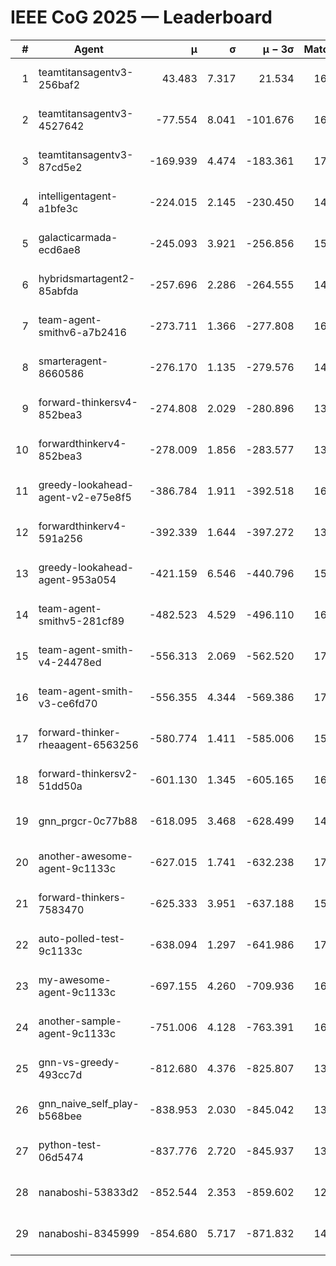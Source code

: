 # IEEE CoG 2025 — Leaderboard

| # | Agent | μ | σ | μ − 3σ | Matches | Updated |
|---:|---|---:|---:|---:|---:|---|
| 1 | teamtitansagentv3-256baf2 | 43.483 | 7.317 | 21.534 | 16976 | 2025-08-23 21:29 |
| 2 | teamtitansagentv3-4527642 | -77.554 | 8.041 | -101.676 | 16450 | 2025-08-23 21:29 |
| 3 | teamtitansagentv3-87cd5e2 | -169.939 | 4.474 | -183.361 | 17666 | 2025-08-23 21:29 |
| 4 | intelligentagent-a1bfe3c | -224.015 | 2.145 | -230.450 | 14082 | 2025-08-23 21:29 |
| 5 | galacticarmada-ecd6ae8 | -245.093 | 3.921 | -256.856 | 15540 | 2025-08-23 21:29 |
| 6 | hybridsmartagent2-85abfda | -257.696 | 2.286 | -264.555 | 14360 | 2025-08-23 21:29 |
| 7 | team-agent-smithv6-a7b2416 | -273.711 | 1.366 | -277.808 | 16620 | 2025-08-23 21:29 |
| 8 | smarteragent-8660586 | -276.170 | 1.135 | -279.576 | 14206 | 2025-08-23 21:29 |
| 9 | forward-thinkersv4-852bea3 | -274.808 | 2.029 | -280.896 | 13533 | 2025-08-23 21:29 |
| 10 | forwardthinkerv4-852bea3 | -278.009 | 1.856 | -283.577 | 13743 | 2025-08-23 21:29 |
| 11 | greedy-lookahead-agent-v2-e75e8f5 | -386.784 | 1.911 | -392.518 | 16710 | 2025-08-23 21:29 |
| 12 | forwardthinkerv4-591a256 | -392.339 | 1.644 | -397.272 | 13732 | 2025-08-23 21:29 |
| 13 | greedy-lookahead-agent-953a054 | -421.159 | 6.546 | -440.796 | 15670 | 2025-08-23 21:29 |
| 14 | team-agent-smithv5-281cf89 | -482.523 | 4.529 | -496.110 | 16480 | 2025-08-23 21:29 |
| 15 | team-agent-smith-v4-24478ed | -556.313 | 2.069 | -562.520 | 17162 | 2025-08-23 21:29 |
| 16 | team-agent-smith-v3-ce6fd70 | -556.355 | 4.344 | -569.386 | 17822 | 2025-08-23 21:29 |
| 17 | forward-thinker-rheaagent-6563256 | -580.774 | 1.411 | -585.006 | 15788 | 2025-08-23 21:29 |
| 18 | forward-thinkersv2-51dd50a | -601.130 | 1.345 | -605.165 | 16128 | 2025-08-23 21:29 |
| 19 | gnn_prgcr-0c77b88 | -618.095 | 3.468 | -628.499 | 14920 | 2025-08-23 21:29 |
| 20 | another-awesome-agent-9c1133c | -627.015 | 1.741 | -632.238 | 17560 | 2025-08-23 21:29 |
| 21 | forward-thinkers-7583470 | -625.333 | 3.951 | -637.188 | 15400 | 2025-08-23 21:29 |
| 22 | auto-polled-test-9c1133c | -638.094 | 1.297 | -641.986 | 17160 | 2025-08-23 21:29 |
| 23 | my-awesome-agent-9c1133c | -697.155 | 4.260 | -709.936 | 16660 | 2025-08-23 21:29 |
| 24 | another-sample-agent-9c1133c | -751.006 | 4.128 | -763.391 | 16760 | 2025-08-23 21:29 |
| 25 | gnn-vs-greedy-493cc7d | -812.680 | 4.376 | -825.807 | 13400 | 2025-08-23 21:29 |
| 26 | gnn_naive_self_play-b568bee | -838.953 | 2.030 | -845.042 | 13340 | 2025-08-23 21:29 |
| 27 | python-test-06d5474 | -837.776 | 2.720 | -845.937 | 13450 | 2025-08-23 21:29 |
| 28 | nanaboshi-53833d2 | -852.544 | 2.353 | -859.602 | 12860 | 2025-08-23 21:29 |
| 29 | nanaboshi-8345999 | -854.680 | 5.717 | -871.832 | 14010 | 2025-08-23 21:29 |
